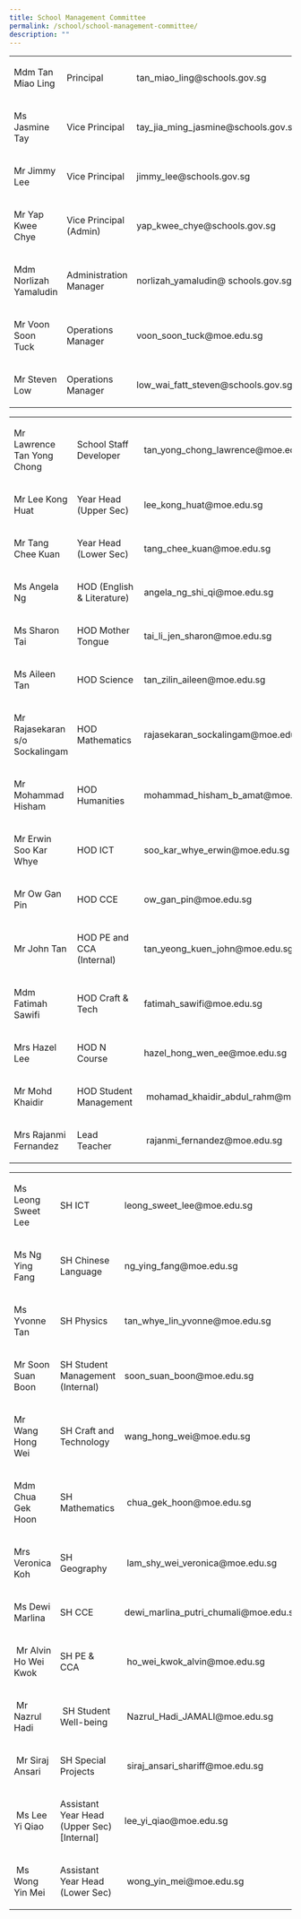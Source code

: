 ```yaml
---
title: School Management Committee
permalink: /school/school-management-committee/
description: ""
---
```

<table width="100%">
<tbody>
<tr>
<td width="26%">
<p>Mdm Tan Miao Ling</p>
</td>
<td width="25%">
<p>Principal</p>
</td>
<td width="48%">
<p>tan_miao_ling@schools.gov.sg</p>
</td>
</tr>
<tr>
<td width="26%">
<p>Ms Jasmine Tay</p>
</td>
<td width="25%">
<p>Vice Principal</p>
</td>
<td width="48%">
<p>tay_jia_ming_jasmine@schools.gov.sg</p>
</td>
</tr>
<tr>
<td width="26%">
<p>Mr Jimmy Lee</p>
</td>
<td width="25%">
<p>Vice Principal</p>
</td>
<td width="48%">
<p>jimmy_lee@schools.gov.sg</p>
</td>
</tr>
<tr>
<td width="26%">
<p>Mr Yap Kwee Chye</p>
</td>
<td width="25%">
<p>Vice Principal (Admin)</p>
</td>
<td width="48%">
<p>yap_kwee_chye@schools.gov.sg</p>
</td>
</tr>
<tr>
<td width="26%">
<p>Mdm Norlizah Yamaludin</p>
</td>
<td width="25%">
<p>Administration Manager</p>
</td>
<td width="48%">
<p>norlizah_yamaludin@&nbsp;schools.gov.sg</p>
</td>
</tr>
<tr>
<td width="26%">
<p>Mr Voon Soon Tuck</p>
</td>
<td width="25%">
<p>Operations Manager</p>
</td>
<td width="48%">
<p>voon_soon_tuck@moe.edu.sg</p>
</td>
</tr>
<tr>
<td width="26%">
<p>Mr Steven Low</p>
</td>
<td width="25%">
<p>Operations Manager</p>
</td>
<td width="48%">
<p>low_wai_fatt_steven@schools.gov.sg</p>
</td>
</tr>
</tbody>
</table>
<table width="100%">
<tbody>
<tr>
<td width="23%">
<p>Mr Lawrence Tan Yong Chong</p>
</td>
<td width="22%">
<p>School Staff Developer</p>
</td>
<td width="53%">
<p>tan_yong_chong_lawrence@moe.edu.sg</p>
</td>
</tr>
<tr>
<td width="23%">
<p>Mr Lee Kong Huat</p>
</td>
<td width="22%">
<p>Year Head (Upper Sec)</p>
</td>
<td width="53%">
<p>lee_kong_huat@moe.edu.sg</p>
</td>
</tr>
<tr>
<td width="23%">
<p>Mr Tang Chee Kuan</p>
</td>
<td width="22%">
<p>Year Head (Lower Sec)</p>
</td>
<td width="53%">
<p>tang_chee_kuan@moe.edu.sg</p>
</td>
</tr>
<tr>
<td width="23%">
<p>Ms Angela Ng</p>
</td>
<td width="22%">
<p>HOD (English &amp; Literature)</p>
</td>
<td width="53%">
<p>angela_ng_shi_qi@moe.edu.sg&nbsp;</p>
</td>
</tr>
<tr>
<td width="23%">
<p>Ms Sharon Tai</p>
</td>
<td width="22%">
<p>HOD Mother Tongue</p>
</td>
<td width="53%">
<p>tai_li_jen_sharon@moe.edu.sg</p>
</td>
</tr>
<tr>
<td width="23%">
<p>Ms Aileen Tan</p>
</td>
<td width="22%">
<p>HOD Science</p>
</td>
<td width="53%">
<p>tan_zilin_aileen@moe.edu.sg</p>
</td>
</tr>
<tr>
<td width="23%">
<p>Mr Rajasekaran s/o Sockalingam</p>
</td>
<td width="22%">
<p>HOD Mathematics</p>
</td>
<td width="53%">
<p>rajasekaran_sockalingam@moe.edu.sg</p>
</td>
</tr>
<tr>
<td width="23%">
<p>Mr Mohammad Hisham</p>
</td>
<td width="22%">
<p>HOD Humanities</p>
</td>
<td width="53%">
<p>mohammad_hisham_b_amat@moe.edu.sg</p>
</td>
</tr>
<tr>
<td width="23%">
<p>Mr Erwin Soo Kar Whye</p>
</td>
<td width="22%">
<p>HOD ICT</p>
</td>
<td width="53%">
<p>soo_kar_whye_erwin@moe.edu.sg</p>
</td>
</tr>
<tr>
<td width="23%">
<p>Mr Ow Gan Pin</p>
</td>
<td width="22%">
<p>HOD CCE</p>
</td>
<td width="53%">
<p>ow_gan_pin@moe.edu.sg</p>
</td>
</tr>
<tr>
<td width="23%">
<p>Mr John Tan</p>
</td>
<td width="22%">
<p>HOD PE and CCA (Internal)</p>
</td>
<td width="53%">
<p>tan_yeong_kuen_john@moe.edu.sg</p>
</td>
</tr>
<tr>
<td width="23%">
<p>Mdm Fatimah Sawifi</p>
</td>
<td width="22%">
<p>HOD Craft &amp; Tech</p>
</td>
<td width="53%">
<p>fatimah_sawifi@moe.edu.sg</p>
</td>
</tr>
<tr>
<td width="23%">
<p>Mrs Hazel Lee</p>
</td>
<td width="22%">
<p>HOD N Course</p>
</td>
<td width="53%">
<p>hazel_hong_wen_ee@moe.edu.sg</p>
</td>
</tr>
<tr>
<td width="23%">
<p>Mr Mohd Khaidir</p>
</td>
<td width="22%">
<p>HOD Student Management&nbsp;</p>
</td>
<td width="53%">
<p>&nbsp;mohamad_khaidir_abdul_rahm@moe.edu.sg</p>
</td>
</tr>
<tr>
<td width="23%">
<p>Mrs Rajanmi Fernandez</p>
</td>
<td width="22%">
<p>Lead Teacher&nbsp;</p>
</td>
<td width="53%">
<p>&nbsp;rajanmi_fernandez@moe.edu.sg</p>
</td>
</tr>
</tbody>
</table>
<table width="100%">
<tbody>
<tr>
<td width="24%">
<p>Ms Leong Sweet Lee</p>
</td>
<td width="25%">
<p>SH ICT</p>
</td>
<td>
<p>leong_sweet_lee@moe.edu.sg</p>
</td>
</tr>
<tr>
<td width="24%">
<p>Ms Ng Ying Fang</p>
</td>
<td width="25%">
<p>SH Chinese Language</p>
</td>
<td>
<p>ng_ying_fang@moe.edu.sg</p>
</td>
</tr>
<tr>
<td width="24%">
<p>Ms Yvonne Tan</p>
</td>
<td width="25%">
<p>SH Physics</p>
</td>
<td>
<p>tan_whye_lin_yvonne@moe.edu.sg</p>
</td>
</tr>
<tr>
<td width="24%">
<p>Mr Soon Suan Boon</p>
</td>
<td width="25%">
<p>SH Student Management (Internal)</p>
</td>
<td>
<p>soon_suan_boon@moe.edu.sg</p>
</td>
</tr>
<tr>
<td width="24%">
<p>Mr Wang Hong Wei</p>
</td>
<td width="25%">
<p>SH Craft and Technology</p>
</td>
<td>
<p>wang_hong_wei@moe.edu.sg</p>
</td>
</tr>
<tr>
<td width="24%">
<p>Mdm Chua Gek Hoon</p>
</td>
<td width="25%">
<p>SH Mathematics</p>
</td>
<td>
<p>&nbsp;chua_gek_hoon@moe.edu.sg</p>
</td>
</tr>
<tr>
<td width="24%">
<p>Mrs Veronica Koh</p>
</td>
<td width="25%">
<p>SH Geography</p>
</td>
<td>
<p>&nbsp;lam_shy_wei_veronica@moe.edu.sg</p>
</td>
</tr>
<tr>
<td width="24%">
<p>Ms Dewi Marlina</p>
</td>
<td width="25%">
<p>SH CCE&nbsp;</p>
</td>
<td>
<p>dewi_marlina_putri_chumali@moe.edu.sg</p>
</td>
</tr>
<tr>
<td width="24%">
<p>&nbsp;Mr Alvin Ho Wei Kwok</p>
</td>
<td width="25%">
<p>SH PE &amp; CCA</p>
</td>
<td>
<p>&nbsp;ho_wei_kwok_alvin@moe.edu.sg</p>
</td>
</tr>
<tr>
<td width="24%">
<p>&nbsp;Mr Nazrul Hadi</p>
</td>
<td width="25%">
<p>&nbsp;SH Student Well-being</p>
</td>
<td>
<p>&nbsp;Nazrul_Hadi_JAMALI@moe.edu.sg</p>
</td>
</tr>
<tr>
<td width="24%">
<p>&nbsp;Mr Siraj Ansari</p>
</td>
<td width="25%">
<p>SH Special Projects&nbsp;</p>
</td>
<td>
<p>&nbsp;siraj_ansari_shariff@moe.edu.sg</p>
</td>
</tr>
<tr>
<td width="24%">
<p>&nbsp;Ms Lee Yi Qiao</p>
</td>
<td width="25%">
<p>Assistant Year Head (Upper Sec) [Internal]&nbsp;</p>
</td>
<td>
<p>lee_yi_qiao@moe.edu.sg&nbsp;</p>
</td>
</tr>
<tr>
<td width="24%">
<p>&nbsp;Ms Wong Yin Mei</p>
</td>
<td width="25%">
<p>Assistant Year Head (Lower Sec)&nbsp;</p>
</td>
<td>
<p>&nbsp;wong_yin_mei@moe.edu.sg</p>
</td>
</tr>
</tbody>
</table>